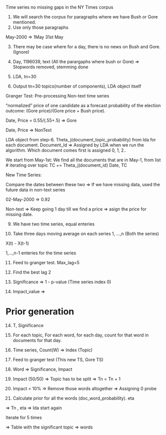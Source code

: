 Time series no missing gaps in the NY Times corpus

1. We will search the corpus for paragraphs where we have Bush or Gore mentioned.
2. Use only those paragraphs


May-2000 => 1May  31st May


3. There may be case where for a day, there is no news on Bush and Gore. (Ignore)
4. Day, 1196039, text (All the parargaphs where bush or Gore) => Stopwords removed, stemming done


5. LDA, tn=30

6. Output tn=30 topics(number of components), LDA object itself


Granger Test:
Pre-processing Non-text time series

“normalized” price of one candidate as a forecast probability of the election outcome: (Gore price)/(Gore price + Bush price).

Date, Price = 0.55/(.55+.5) => Gore

Date, Price => NonText 



LDA object from step-6.
Theta_j(document_topic_probability) from lda for each document.
Document_Id => Assigned by LDA when we run the algorithm. Which document comes first is assigned 0, 1, 2..


We start from May-1st:
	We find all the documents that are in May-1, from list
		# iterating over topic
		TC += Theta_j(document_id)
		Date, TC
		
New Time Series:

Compare the dates between these two
=> If we have missing data, used the future data in non-text series

02-May-2000 => 0.92  

Non-text => Keep going 1 day till we find a price => asign the price for missing date.

9. We have two time series, equal enteries


10. Take three days moving average on each series 
1, ...,n (Both the series)

X(t) - X(t-1)

1,...,n-1 enteries for the time series

11. Feed to granger test. Max_lag=5

12. Find the best lag 2

13. Significance => 1 - p-value (Time series index 0)

14. Impact_value => 


# Prior generation
14. T, Significance

15. For each topic, For each word, for each day, count for that word in documents for that day.

16. Time series, Count(W) => Index (Topic)

17. Feed to granger test (This new TS, Gore TS)

18. Word => Significance, Impact

19. Impact (50/50) => Topic has to be split =>  Tn = Tn + 1

20. Impact < 10% => Remove those words altogether => Assigning 0 probe

21. Calculate prior for all the words (doc_word_probability). eta

=> Tn , eta
=> lda start again

Iterate for 5 times

=> Table with the significant topic => words